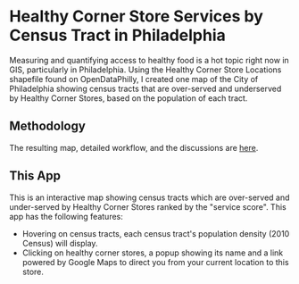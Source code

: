 # Healthy Corner Store Services by Census Tract in Philadelphia

Measuring and quantifying access to healthy food is a hot topic right now in GIS, particularly in Philadelphia. Using the Healthy Corner Store Locations shapefile found on OpenDataPhilly, I created one map of the City of Philadelphia showing census tracts that are over-served and underserved by Healthy Corner Stores, based on the population of each tract.

## Methodology
The resulting map, detailed workflow, and the discussions are [here]().

## This App
This is an interactive map showing census tracts which are over-served and under-served by Healthy Corner Stores ranked by the "service score". This app has the following features:
* Hovering on census tracts, each census tract's population density (2010 Census) will display.
* Clicking on healthy corner stores, a popup showing its name and a link powered by Google Maps to direct you from your current location to this store.
